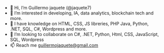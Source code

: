 - 👋 Hi, I’m Guillermo jaquete (@jaquete7)
- 👀 I’m interested in developing, IA, data analytics, blockchain tech and more.
- 🌱 I have knowledge on HTML, CSS, JS libreries, PHP Java, Python, .NET, SQL, C#, Wordpress and more.
- 💞️ I’m looking to collaborate on C#, .NET, Python, Html, CSS, JavaScript, SQL, Wordpress
- 📫 Reach me guillermojaquete@gmail.com  


